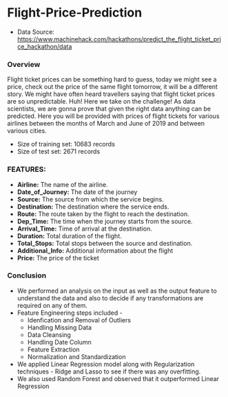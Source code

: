# Flight-Price-Prediction

* Data Source: https://www.machinehack.com/hackathons/predict_the_flight_ticket_price_hackathon/data

### Overview

Flight ticket prices can be something hard to guess, today we might see a price, check out the price of the same flight tomorrow, it will be a different story. We might have often heard travellers saying that flight ticket prices are so unpredictable. Huh! Here we take on the challenge! As data scientists, we are gonna prove that given the right data anything can be predicted. Here you will be provided with prices of flight tickets for various airlines between the months of March and June of 2019 and between various cities.

* Size of training set: 10683 records
* Size of test set: 2671 records


### FEATURES:

* **Airline:** The name of the airline.
* **Date_of_Journey:** The date of the journey
* **Source:** The source from which the service begins.
* **Destination:** The destination where the service ends.
* **Route:** The route taken by the flight to reach the destination.
* **Dep_Time:** The time when the journey starts from the source.
* **Arrival_Time:** Time of arrival at the destination.
* **Duration:** Total duration of the flight.
* **Total_Stops:** Total stops between the source and destination.
* **Additional_Info:** Additional information about the flight
* **Price:** The price of the ticket


### Conclusion
* We performed an analysis on the input as well as the output feature to understand the data and also to decide if any transformations are required on any of them.
* Feature Engineering steps included -
  * Idenfication and Removal of Outliers
  * Handling Missing Data
  * Data Cleansing
  * Handling Date Column
  * Feature Extraction
  * Normalization and Standardization
* We applied Linear Regression model along with Regularization techniques - Ridge and Lasso to see if there was any overfitting.
* We also used Random Forest and observed that it outperformed Linear Regression
